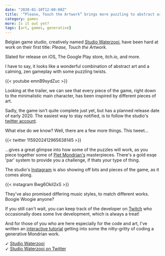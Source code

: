 ```yaml
---
date: "2020-01-10T12:00:00Z"
title: '“Please, Touch the Artwork” brings more puzzling to abstract art.'
category: games
more: Is it out yet?
tags: [art, games, generative]
---
```


Belgian game studio, creatively named [Studio Waterzooi](http://www.studiowaterzooi.com/), have been hard at work on their first title: _Please, Touch the Artwork._

Slated for release on iOS, The Google Play store, itch.io, and more.

I have to say, it looks like a wonderful combination of abstract art and a calming, zen gameplay with some puzzling twists.

{{< youtube emnB9sydZuc >}}

Looking at the trailer, we can see that every piece of the game, right down to the minimalistic main character, has been inspired by different pieces of art.

<!--more-->

Sadly, the game isn't quite complete just yet, but has a planned release date of early 2020. The easiest way to stay notified, is to follow the studio's [twitter account](https://twitter.com/StudioWaterzooi).

What else do we know? Well, there are a few more things. This tweet...

{{< twitter 1159202412965638145 >}}

...gives a great glimpse into how some of the puzzles will work, as you piece together some of [Piet Mondrian's](https://en.wikipedia.org/wiki/Piet_Mondrian) masterpieces. There's a gold esqe 'par' system to provide you a challenge, if thats your type of thing.

The studio's [Instagram](https://www.instagram.com/studiowaterzooi/) is also showing off bits and pieces of the game, as it comes along.

{{< instagram Bwg6OkiI2xS >}}

They've also promised differing music styles, to match different works. Boogie Woogie anyone?

If you still can't wait, you can keep track of the developer on [Twitch](https://www.twitch.tv/thomaswaterzooi) who occasionally does some live development, which is always a treat!

And for those of you who are here especially for the code and art, I've written an [interactive tutorial](https://generativeartistry.com/tutorials/piet-mondrian/) getting into some the nitty-gritty of coding a generative Mondrian work.

➶ [Studio Waterzooi](http://www.studiowaterzooi.com/)  
➶ [Studio Waterzooi on Twitter](https://twitter.com/StudioWaterzooi)
